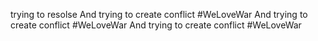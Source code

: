 trying to resolse
And trying to create conflict
#WeLoveWar
And trying to create conflict
#WeLoveWar
And trying to create conflict
#WeLoveWar